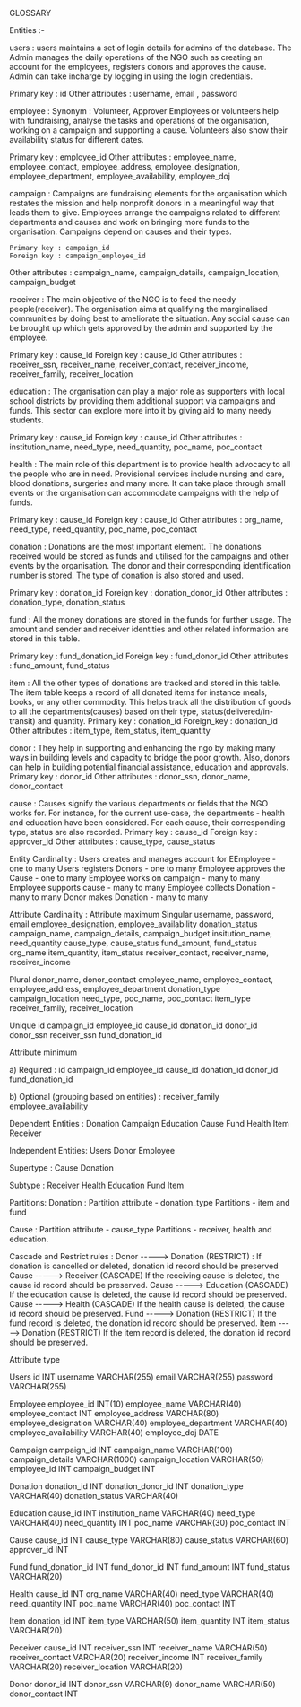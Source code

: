 GLOSSARY 

Entities :- 

users :
users maintains a set of login details for admins of the database. The Admin manages the daily operations of the NGO such as creating an account for the employees,  registers donors and approves the cause. Admin can take incharge by logging in using the login credentials. 

Primary key :  id
Other attributes : username, email , password


employee :
Synonym : Volunteer, Approver
Employees or volunteers help with fundraising, analyse the tasks and operations of the organisation, working on a campaign and supporting a cause. Volunteers also show their availability status for different dates.

Primary key : employee_id
Other attributes : employee_name, employee_contact, employee_address, employee_designation, employee_department, employee_availability, employee_doj

campaign :
Campaigns are fundraising elements for the organisation which restates the mission and help nonprofit donors in a meaningful way that leads them to give. Employees arrange the campaigns related to different departments and causes and work on bringing more funds to the organisation. Campaigns depend on causes and their types.

	Primary key : campaign_id
	Foreign key : campaign_employee_id
Other attributes : campaign_name, campaign_details, campaign_location, campaign_budget


receiver  :
The main objective of the NGO is to feed the needy people(receiver). The organisation aims at qualifying the marginalised communities by doing best to ameliorate the situation. Any social cause can be brought up which gets approved by the admin and supported by the employee.

Primary key : cause_id
Foreign key : cause_id
Other attributes : receiver_ssn, receiver_name, receiver_contact, receiver_income, receiver_family, receiver_location


education :
The organisation can play a major role as supporters with local school districts by providing them additional support via campaigns and funds. This sector can explore more into it by giving aid to many needy students. 

Primary key : cause_id
Foreign key : cause_id
Other attributes : institution_name, need_type, need_quantity, poc_name, poc_contact


health :
The main role of this department is to provide health advocacy to all the people who are in need. Provisional services include nursing and care, blood donations, surgeries and many more. It can take place through small events or the organisation can accommodate campaigns with the help of funds.

Primary key : cause_id
Foreign key : cause_id
Other attributes : org_name, need_type, need_quantity, poc_name, poc_contact


donation :
Donations are the most important element. The donations received would be stored as funds and utilised for the campaigns and other events by the organisation. The donor and their corresponding identification number is stored. The type of donation is also stored and used. 

Primary key : donation_id
Foreign key : donation_donor_id
Other attributes : donation_type, donation_status

fund :
All the money donations are stored in the funds for further usage. The amount and sender and receiver identities and other related information are stored in this table. 

Primary key : fund_donation_id
Foreign key : fund_donor_id
Other attributes : fund_amount, fund_status

item :
All the other types of donations are tracked and stored in this table. The item table keeps a record of all donated items for instance meals, books, or any other commodity. This helps track all the distribution of goods to all the departments(causes) based on their type, status(delivered/in-transit) and quantity.
Primary key : donation_id
Foreign_key : donation_id
Other attributes : item_type,  item_status,  item_quantity

donor :
They help in supporting and enhancing the ngo by making many ways in building levels and capacity to bridge the poor growth. Also, donors can help in building potential financial assistance, education and approvals.
Primary key : donor_id
Other attributes : donor_ssn,  donor_name, donor_contact

cause :
Causes signify the various departments or fields that the NGO works for. For instance, for the current use-case, the departments - health and education have been considered. For each cause, their corresponding type, status are also recorded.
Primary key : cause_id
Foreign key : approver_id
Other attributes : cause_type, cause_status
	
Entity Cardinality :
Users creates and manages account for EEmployee - one to many 
Users registers Donors - one to many
Employee approves the Cause - one to many
Employee works on campaign - many to many
Employee supports cause - many to many
Employee collects Donation - many to many
Donor makes Donation - many to many

Attribute Cardinality :
Attribute maximum
Singular 
username, password, email
employee_designation, employee_availability
donation_status
campaign_name,  campaign_details, campaign_budget
insitution_name, need_quantity
cause_type, cause_status
fund_amount, fund_status
org_name
item_quantity, item_status
receiver_contact, receiver_name, receiver_income

Plural
donor_name, donor_contact
employee_name, employee_contact, employee_address,  employee_department
donation_type
campaign_location
need_type, poc_name, poc_contact
item_type
receiver_family, receiver_location 

Unique
id
campaign_id
employee_id
cause_id
donation_id
donor_id
donor_ssn
receiver_ssn
fund_donation_id

Attribute minimum

a) Required :
id
campaign_id
employee_id
cause_id
donation_id
donor_id
fund_donation_id

b) Optional (grouping based on entities) :
receiver_family
employee_availability


Dependent Entities :
Donation 
Campaign
Education
Cause
Fund
Health
Item
Receiver


Independent Entities:
Users 
Donor
Employee



Supertype :
Cause
Donation

Subtype :
Receiver
Health
Education
Fund
Item


Partitions: 
Donation : 
Partition attribute - donation_type
Partitions - item and fund

Cause :
Partition attribute - cause_type
Partitions - receiver, health and education.


Cascade and Restrict rules :
Donor  -----> Donation (RESTRICT) : 
If donation is cancelled or deleted, donation id record should be preserved 
Cause -----> Receiver (CASCADE)
If the receiving cause is deleted, the cause id record should be preserved.
Cause -----> Education (CASCADE)
If the education cause is deleted, the cause id record should be preserved.
Cause -----> Health (CASCADE)
	If the health cause is deleted, the cause id record should be preserved.
Fund -----> Donation (RESTRICT)
If the fund record is deleted, the donation id record should be preserved.
Item -----> Donation (RESTRICT)
If the item record is deleted, the donation id record should be preserved.

Attribute type

Users
id 		INT
username	VARCHAR(255)
email		VARCHAR(255)
password	VARCHAR(255)

Employee
employee_id			INT(10)
employee_name	 		VARCHAR(40)
employee_contact 		INT
employee_address		VARCHAR(80)
employee_designation 		VARCHAR(40)
employee_department  		VARCHAR(40)
employee_availability		VARCHAR(40)
employee_doj			DATE

Campaign
campaign_id		INT
campaign_name		VARCHAR(100)
campaign_details	VARCHAR(1000)
campaign_location	VARCHAR(50)
employee_id		INT
campaign_budget		INT

Donation
donation_id		INT
donation_donor_id	INT
donation_type		VARCHAR(40)
donation_status		VARCHAR(40)

Education
cause_id		INT
institution_name	VARCHAR(40)
need_type		VARCHAR(40)
need_quantity		INT
poc_name		VARCHAR(30)
poc_contact		INT

Cause
cause_id		INT
cause_type		VARCHAR(80)
cause_status		VARCHAR(60)
approver_id		INT

Fund
fund_donation_id	INT
fund_donor_id		INT
fund_amount		INT
fund_status		VARCHAR(20)

Health
cause_id		INT
org_name		VARCHAR(40)
need_type		VARCHAR(40)
need_quantity		INT
poc_name 		VARCHAR(40)
poc_contact		INT

Item
donation_id		INT
item_type		VARCHAR(50)
item_quantity		INT
item_status		VARCHAR(20)


Receiver
cause_id		INT
receiver_ssn		INT
receiver_name		VARCHAR(50)
receiver_contact	VARCHAR(20)
receiver_income		INT
receiver_family		VARCHAR(20)
receiver_location	VARCHAR(20)

Donor
donor_id		INT
donor_ssn		VARCHAR(9)
donor_name		VARCHAR(50)
donor_contact		INT
	
